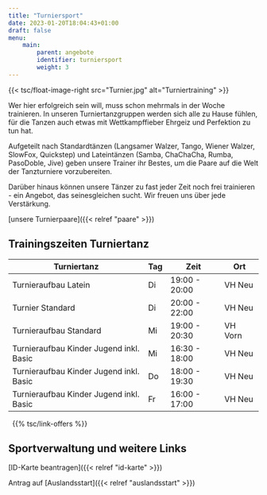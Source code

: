 ```yaml
---
title: "Turniersport"
date: 2023-01-20T18:04:43+01:00
draft: false
menu:
    main:
        parent: angebote
        identifier: turniersport
        weight: 3
---
```


{{< tsc/float-image-right src="Turnier.jpg" alt="Turniertraining" >}}

Wer hier erfolgreich sein will, muss schon mehrmals in der Woche trainieren. In unseren Turniertanzgruppen werden sich alle zu Hause fühlen, für die Tanzen auch etwas mit Wettkampffieber Ehrgeiz und Perfektion zu tun hat.

Aufgeteilt nach Standardtänzen (Langsamer Walzer, Tango, Wiener Walzer, SlowFox, Quickstep) und Lateintänzen (Samba, ChaChaCha, Rumba, PasoDoble, Jive) geben unsere Trainer ihr Bestes, um die Paare auf die Welt der Tanzturniere vorzubereiten.

Darüber hinaus können unsere Tänzer zu fast jeder Zeit noch frei trainieren - ein Angebot, das seinesgleichen sucht. Wir freuen uns über jede Verstärkung.

[unsere Turnierpaare]({{< relref "paare" >}})

## Trainingszeiten Turniertanz
| Turniertanz                                 | Tag     | Zeit            | Ort     |
|---------------------------------------------|---------|-----------------|---------|
| Turnieraufbau Latein                        | Di      | 19:00 - 20:00   | VH Neu  |
| Turnier Standard                            | Di      | 20:00 - 22:00   | VH Neu  |
| Turnieraufbau Standard                      | Mi      | 19:00 - 20:30   | VH Vorn |
| Turnieraufbau Kinder Jugend inkl. Basic     | Mi      | 16:30 - 18:00   | VH Neu  |
| Turnieraufbau Kinder Jugend inkl. Basic     | Do      | 18:00 - 19:30   | VH Neu  |
| Turnieraufbau Kinder Jugend inkl. Basic     | Fr      | 16:00 - 17:00   | VH Neu  |

 
{{% tsc/link-offers %}}

## Sportverwaltung und weitere Links

[ID-Karte beantragen]({{< relref "id-karte" >}})

Antrag auf [Auslandsstart]({{< relref "auslandsstart" >}})

